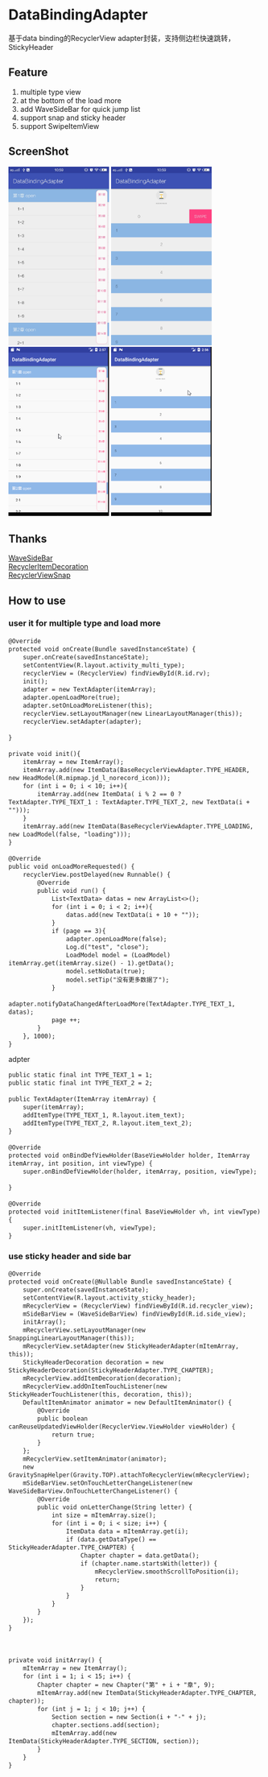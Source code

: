 # DataBindingAdapter
基于data binding的RecyclerView adapter封装，支持侧边栏快速跳转，StickyHeader

## Feature ##
1. multiple type view
2. at the bottom of the load more
3. add WaveSideBar for quick jump list
4. support snap and sticky header
5. support SwipeItemView

## ScreenShot ##
<img src="screenshot/sticky_header.jpg" width=200></img> <img src="screenshot/multi_type.jpg" width=200></img> <img src="screenshot/side.gif" width=200 ></img> <img src="screenshot/swipe.gif" width=200 ></img>

## Thanks ##
[WaveSideBar](https://github.com/Solartisan/WaveSideBar)  
[RecyclerItemDecoration](https://github.com/dinuscxj/RecyclerItemDecoration)  
[RecyclerViewSnap](https://github.com/rubensousa/RecyclerViewSnap)

## How to use ##

### user it for multiple type and load more ###
    @Override
    protected void onCreate(Bundle savedInstanceState) {
        super.onCreate(savedInstanceState);
        setContentView(R.layout.activity_multi_type);
        recyclerView = (RecyclerView) findViewById(R.id.rv);
        init();
        adapter = new TextAdapter(itemArray);
        adapter.openLoadMore(true);
        adapter.setOnLoadMoreListener(this);
        recyclerView.setLayoutManager(new LinearLayoutManager(this));
        recyclerView.setAdapter(adapter);

    }

    private void init(){
        itemArray = new ItemArray();
        itemArray.add(new ItemData(BaseRecyclerViewAdapter.TYPE_HEADER, new HeadModel(R.mipmap.jd_l_norecord_icon)));
        for (int i = 0; i < 10; i++){
            itemArray.add(new ItemData( i % 2 == 0 ? TextAdapter.TYPE_TEXT_1 : TextAdapter.TYPE_TEXT_2, new TextData(i + "")));
        }
        itemArray.add(new ItemData(BaseRecyclerViewAdapter.TYPE_LOADING, new LoadModel(false, "loading")));
    }

    @Override
    public void onLoadMoreRequested() {
        recyclerView.postDelayed(new Runnable() {
            @Override
            public void run() {
                List<TextData> datas = new ArrayList<>();
                for (int i = 0; i < 2; i++){
                    datas.add(new TextData(i + 10 + ""));
                }
                if (page == 3){
                    adapter.openLoadMore(false);
                    Log.d("test", "close");
                    LoadModel model = (LoadModel) itemArray.get(itemArray.size() - 1).getData();
                    model.setNoData(true);
                    model.setTip("没有更多数据了");
                }
                adapter.notifyDataChangedAfterLoadMore(TextAdapter.TYPE_TEXT_1, datas);
                page ++;
            }
        }, 1000);
    }
  
adpter  

    public static final int TYPE_TEXT_1 = 1;
    public static final int TYPE_TEXT_2 = 2;

    public TextAdapter(ItemArray itemArray) {
        super(itemArray);
        addItemType(TYPE_TEXT_1, R.layout.item_text);
        addItemType(TYPE_TEXT_2, R.layout.item_text_2);
    }

    @Override
    protected void onBindDefViewHolder(BaseViewHolder holder, ItemArray itemArray, int position, int viewType) {
        super.onBindDefViewHolder(holder, itemArray, position, viewType);
        
    }

    @Override
    protected void initItemListener(final BaseViewHolder vh, int viewType) {
        super.initItemListener(vh, viewType);
    }

### use sticky header and side bar ###
    @Override
    protected void onCreate(@Nullable Bundle savedInstanceState) {
        super.onCreate(savedInstanceState);
        setContentView(R.layout.activity_sticky_header);
        mRecyclerView = (RecyclerView) findViewById(R.id.recycler_view);
        mSideBarView = (WaveSideBarView) findViewById(R.id.side_view);
        initArray();
        mRecyclerView.setLayoutManager(new SnappingLinearLayoutManager(this));
        mRecyclerView.setAdapter(new StickyHeaderAdapter(mItemArray, this));
        StickyHeaderDecoration decoration = new StickyHeaderDecoration(StickyHeaderAdapter.TYPE_CHAPTER);
        mRecyclerView.addItemDecoration(decoration);
        mRecyclerView.addOnItemTouchListener(new StickyHeaderTouchListener(this, decoration, this));
        DefaultItemAnimator animator = new DefaultItemAnimator() {
            @Override
            public boolean canReuseUpdatedViewHolder(RecyclerView.ViewHolder viewHolder) {
                return true;
            }
        };
        mRecyclerView.setItemAnimator(animator);
        new GravitySnapHelper(Gravity.TOP).attachToRecyclerView(mRecyclerView);
        mSideBarView.setOnTouchLetterChangeListener(new WaveSideBarView.OnTouchLetterChangeListener() {
            @Override
            public void onLetterChange(String letter) {
                int size = mItemArray.size();
                for (int i = 0; i < size; i++) {
                    ItemData data = mItemArray.get(i);
                    if (data.getDataType() == StickyHeaderAdapter.TYPE_CHAPTER) {
                        Chapter chapter = data.getData();
                        if (chapter.name.startsWith(letter)) {
                            mRecyclerView.smoothScrollToPosition(i);
                            return;
                        }
                    }
                }
            }
        });
    }



    private void initArray() {
        mItemArray = new ItemArray();
        for (int i = 1; i < 15; i++) {
            Chapter chapter = new Chapter("第" + i + "章", 9);
            mItemArray.add(new ItemData(StickyHeaderAdapter.TYPE_CHAPTER, chapter));
            for (int j = 1; j < 10; j++) {
                Section section = new Section(i + "-" + j);
                chapter.sections.add(section);
                mItemArray.add(new ItemData(StickyHeaderAdapter.TYPE_SECTION, section));
            }
        }
    }
